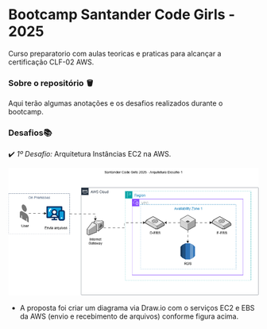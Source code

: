 # Bootcamp Santander Code Girls - 2025
Curso preparatorio com aulas teoricas e praticas para alcançar a certificação CLF-02 AWS.

### Sobre o repositório 🪣
Aqui terão algumas anotações e os desafios realizados durante o bootcamp.

### Desafios📚
✔️ *1º Desafio:*  Arquitetura Instâncias EC2 na AWS.

![Texto Alternativo](Desafio1.drawio.png) 

* A proposta foi criar um diagrama via Draw.io com o serviços EC2 e EBS da AWS (envio e recebimento de arquivos) conforme figura acima.

